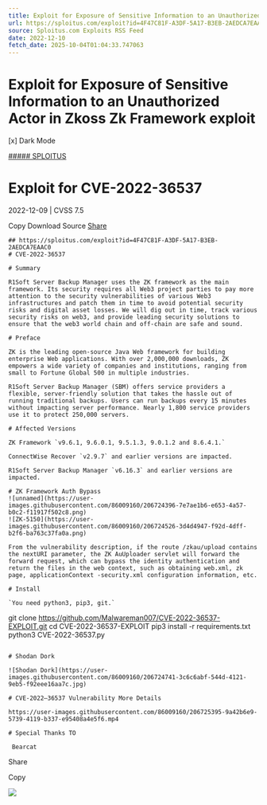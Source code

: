 ```yaml
---
title: Exploit for Exposure of Sensitive Information to an Unauthorized Actor in Zkoss Zk Framework exploit
url: https://sploitus.com/exploit?id=4F47C81F-A3DF-5A17-B3EB-2AEDCA7EAAC0&utm_source=rss&utm_medium=rss
source: Sploitus.com Exploits RSS Feed
date: 2022-12-10
fetch_date: 2025-10-04T01:04:33.747063
---
```


# Exploit for Exposure of Sensitive Information to an Unauthorized Actor in Zkoss Zk Framework exploit

[x]
Dark Mode

[##### SPLOITUS](/)

# Exploit for CVE-2022-36537

2022-12-09 | CVSS 7.5

Copy
Download
Source
[Share](#share-url)

```
## https://sploitus.com/exploit?id=4F47C81F-A3DF-5A17-B3EB-2AEDCA7EAAC0
# CVE-2022-36537

# Summary

R1Soft Server Backup Manager uses the ZK framework as the main framework. Its security requires all Web3 project parties to pay more attention to the security vulnerabilities of various Web3 infrastructures and patch them in time to avoid potential security risks and digital asset losses. We will dig out in time, track various security risks on web3, and provide leading security solutions to ensure that the web3 world chain and off-chain are safe and sound.

# Preface

ZK is the leading open-source Java Web framework for building enterprise Web applications. With over 2,000,000 downloads, ZK empowers a wide variety of companies and institutions, ranging from small to Fortune Global 500 in multiple industries.

R1Soft Server Backup Manager (SBM) offers service providers a flexible, server-friendly solution that takes the hassle out of running traditional backups. Users can run backups every 15 minutes without impacting server performance. Nearly 1,800 service providers use it to protect 250,000 servers.

# Affected Versions

ZK Framework `v9.6.1, 9.6.0.1, 9.5.1.3, 9.0.1.2 and 8.6.4.1.`

ConnectWise Recover `v2.9.7` and earlier versions are impacted.

R1Soft Server Backup Manager `v6.16.3` and earlier versions are impacted.

# ZK Framework Auth Bypass
![unnamed](https://user-images.githubusercontent.com/86009160/206724396-7e7ae1b6-e653-4a57-b0c2-f11917f502c8.png)
![ZK-5150](https://user-images.githubusercontent.com/86009160/206724526-3d4d4947-f92d-4dff-b2f6-ba763c37fa0a.png)

From the vulnerability description, if the route /zkau/upload contains the nextURI parameter, the ZK AuUploader servlet will forward the forward request, which can bypass the identity authentication and return the files in the web context, such as obtaining web.xml, zk page, applicationContext -security.xml configuration information, etc.

# Install

`You need python3, pip3, git.`
```
git clone https://github.com/Malwareman007/CVE-2022-36537-EXPLOIT.git
cd CVE-2022-36537-EXPLOIT
pip3 install -r requirements.txt
python3 CVE-2022-36537.py
```

# Shodan Dork

![Shodan Dork](https://user-images.githubusercontent.com/86009160/206724741-3c6c6abf-544d-4121-9eb5-f92eee16aa7c.jpg)

# CVE-2022–36537 Vulnerability More Details

https://user-images.githubusercontent.com/86009160/206725395-9a42b6e9-5739-4119-b337-e95408a4e5f6.mp4

# Special Thanks TO

 Bearcat
```

Share

Copy

![](https://mc.yandex.ru/watch/54912310)